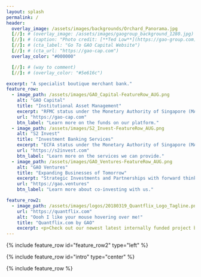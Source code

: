 ```yaml
---
layout: splash
permalink: /
header:
  overlay_image: /assets/images/backgrounds/Orchard_Panorama.jpg
  [//]: # (overlay_image: /assets/images/gaogroup_background_1280.jpg)
  [//]: # (caption: "Photo credit: [**Ted Low**](https://gao-group.com)")
  [//]: # (cta_label: "Go To GAO Capital Website")
  [//]: # (cta_url: "https://gao-cap.com")
  overlay_color: "#000000"

  [//]: # (way to comment)
  [//]: # (overlay_color: "#5e616c")

excerpt: "A specialist boutique merchant bank."
feature_row:
  - image_path: /assets/images/GAO_Capital-FeatureRow_AUG.png
    alt: "GAO Capital"
    title: "Institutional Asset Management"
    excerpt: "RFMC status under the Monetary Authority of Singapore (MAS)"
    url: "https://gao-cap.com"
    btn_label: "Learn more on the funds on our platform."
  - image_path: /assets/images/S2_Invest-FeatureRow_AUG.png
    alt: "S2 Invest"
    title: "Investment Banking Services"
    excerpt: "ECFA status under the Monetary Authority of Singapore (MAS)"
    url: "https://s2invest.com"
    btn_label: "Learn more on the services we can provide."
  - image_path: /assets/images/GAO_Ventures-FeatureRow_AUG.png
    alt: "GAO Ventures"
    title: "Expanding Businesses of Tomorrow"
    excerpt: "Strategic Investments and Partnerships with forward thinking companies."
    url: "https://gao.ventures"
    btn_label: "Learn more about co-investing with us."

feature_row2:
  - image_path: /assets/images/logos/20180319_Quantflix_Logo_Tagline.png
    url: "https://quantflix.com"
    alt: "Oooh I like your mouse hovering over me!"
    title: "Quantflix.com by GAO"
    excerpt: <p>Check out our newest latest internally funded project based on a decade of our own propietary knowledge and aggregation of databases.  Currently all subscribers will have free access to the information we publish on quantflix.com and we would love to hear any feedback.  We will be rolling out additional features expediently as fast as our Graphic Designers can design new functional UI/UX for you!</p><p><b>Beta Release-</b> Hedge Funds Database</p><p><b>Coming Soon-</b> Private Direct Deals & Coinvestment Opportunities Database</p>
---
```


{% include feature_row id="feature_row2" type="left" %}

{% include feature_row id="intro" type="center" %}

{% include feature_row %}

